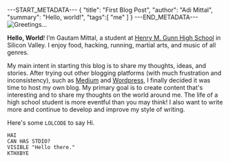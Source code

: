 ---START_METADATA---
{
  "title": "First Blog Post",
  "author": "Adi Mittal",
  "summary": "Hello, world!",
  "tags":[
    "me"
  ]
}
---END_METADATA---
![Greetings...](http://i.giphy.com/3ornk57KwDXf81rjWM.gif)

__Hello, World__! I’m Gautam Mittal, a student at [Henry M. Gunn High School](http://gunn.pausd.org) in Silicon Valley. I enjoy food, hacking, running, martial arts, and music of all genres.

My main intent in starting this blog is to share my thoughts, ideas, and stories. After trying out other blogging platforms (with much frustration and inconsistency), such as [Medium](http://medium.com) and [Wordpress](http://wordpress.org), I finally decided it was time to host my own blog. My primary goal is to create content that's interesting and to share my thoughts on the world around me. The life of a high school student is more eventful than you may think! I also want to write more and continue to develop and improve my style of writing.

Here's some ```LOLCODE``` to say Hi.
```
HAI
CAN HAS STDIO?
VISIBLE "Hello there."
KTHXBYE
```
